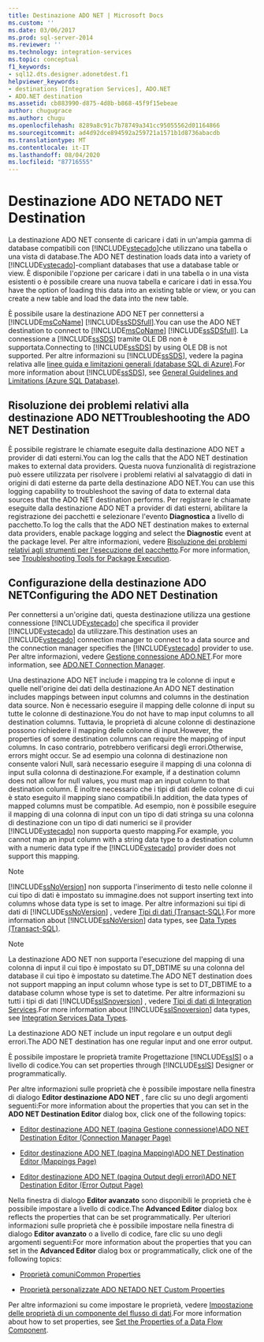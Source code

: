 ```yaml
---
title: Destinazione ADO NET | Microsoft Docs
ms.custom: ''
ms.date: 03/06/2017
ms.prod: sql-server-2014
ms.reviewer: ''
ms.technology: integration-services
ms.topic: conceptual
f1_keywords:
- sql12.dts.designer.adonetdest.f1
helpviewer_keywords:
- destinations [Integration Services], ADO.NET
- ADO.NET destination
ms.assetid: cb883990-d875-4d8b-b868-45f9f15ebeae
author: chugugrace
ms.author: chugu
ms.openlocfilehash: 8289a8c91c7b78749a341cc95055562d01164866
ms.sourcegitcommit: ad4d92dce894592a259721a1571b1d8736abacdb
ms.translationtype: MT
ms.contentlocale: it-IT
ms.lasthandoff: 08/04/2020
ms.locfileid: "87716555"
---
```

# <a name="ado-net-destination"></a><span data-ttu-id="7fd22-102">Destinazione ADO NET</span><span class="sxs-lookup"><span data-stu-id="7fd22-102">ADO NET Destination</span></span>
  <span data-ttu-id="7fd22-103">La destinazione ADO NET consente di caricare i dati in un'ampia gamma di database compatibili con [!INCLUDE[vstecado](../../includes/vstecado-md.md)]che utilizzano una tabella o una vista di database.</span><span class="sxs-lookup"><span data-stu-id="7fd22-103">The ADO NET destination loads data into a variety of [!INCLUDE[vstecado](../../includes/vstecado-md.md)]-compliant databases that use a database table or view.</span></span> <span data-ttu-id="7fd22-104">È disponibile l'opzione per caricare i dati in una tabella o in una vista esistenti o è possibile creare una nuova tabella e caricare i dati in essa.</span><span class="sxs-lookup"><span data-stu-id="7fd22-104">You have the option of loading this data into an existing table or view, or you can create a new table and load the data into the new table.</span></span>  
  
 <span data-ttu-id="7fd22-105">È possibile usare la destinazione ADO NET per connettersi a [!INCLUDE[msCoName](../../includes/msconame-md.md)] [!INCLUDE[ssSDSfull](../../includes/sssdsfull-md.md)].</span><span class="sxs-lookup"><span data-stu-id="7fd22-105">You can use the ADO NET destination to connect to [!INCLUDE[msCoName](../../includes/msconame-md.md)] [!INCLUDE[ssSDSfull](../../includes/sssdsfull-md.md)].</span></span> <span data-ttu-id="7fd22-106">La connessione a [!INCLUDE[ssSDS](../../includes/sssds-md.md)] tramite OLE DB non è supportata.</span><span class="sxs-lookup"><span data-stu-id="7fd22-106">Connecting to [!INCLUDE[ssSDS](../../includes/sssds-md.md)] by using OLE DB is not supported.</span></span> <span data-ttu-id="7fd22-107">Per altre informazioni su [!INCLUDE[ssSDS](../../includes/sssds-md.md)], vedere la pagina relativa alle [linee guida e limitazioni generali (database SQL di Azure)](https://go.microsoft.com/fwlink/?LinkId=248228).</span><span class="sxs-lookup"><span data-stu-id="7fd22-107">For more information about [!INCLUDE[ssSDS](../../includes/sssds-md.md)], see [General Guidelines and Limitations (Azure SQL Database)](https://go.microsoft.com/fwlink/?LinkId=248228).</span></span>  
  
## <a name="troubleshooting-the-ado-net-destination"></a><span data-ttu-id="7fd22-108">Risoluzione dei problemi relativi alla destinazione ADO NET</span><span class="sxs-lookup"><span data-stu-id="7fd22-108">Troubleshooting the ADO NET Destination</span></span>  
 <span data-ttu-id="7fd22-109">È possibile registrare le chiamate eseguite dalla destinazione ADO NET a provider di dati esterni.</span><span class="sxs-lookup"><span data-stu-id="7fd22-109">You can log the calls that the ADO NET destination makes to external data providers.</span></span> <span data-ttu-id="7fd22-110">Questa nuova funzionalità di registrazione può essere utilizzata per risolvere i problemi relativi al salvataggio di dati in origini di dati esterne da parte della destinazione ADO NET.</span><span class="sxs-lookup"><span data-stu-id="7fd22-110">You can use this logging capability to troubleshoot the saving of data to external data sources that the ADO NET destination performs.</span></span> <span data-ttu-id="7fd22-111">Per registrare le chiamate eseguite dalla destinazione ADO NET a provider di dati esterni, abilitare la registrazione dei pacchetti e selezionare l'evento **Diagnostica** a livello di pacchetto.</span><span class="sxs-lookup"><span data-stu-id="7fd22-111">To log the calls that the ADO NET destination makes to external data providers, enable package logging and select the **Diagnostic** event at the package level.</span></span> <span data-ttu-id="7fd22-112">Per altre informazioni, vedere [Risoluzione dei problemi relativi agli strumenti per l'esecuzione del pacchetto](../troubleshooting/troubleshooting-tools-for-package-execution.md).</span><span class="sxs-lookup"><span data-stu-id="7fd22-112">For more information, see [Troubleshooting Tools for Package Execution](../troubleshooting/troubleshooting-tools-for-package-execution.md).</span></span>  
  
## <a name="configuring-the-ado-net-destination"></a><span data-ttu-id="7fd22-113">Configurazione della destinazione ADO NET</span><span class="sxs-lookup"><span data-stu-id="7fd22-113">Configuring the ADO NET Destination</span></span>  
 <span data-ttu-id="7fd22-114">Per connettersi a un'origine dati, questa destinazione utilizza una gestione connessione [!INCLUDE[vstecado](../../includes/vstecado-md.md)] che specifica il provider [!INCLUDE[vstecado](../../includes/vstecado-md.md)] da utilizzare.</span><span class="sxs-lookup"><span data-stu-id="7fd22-114">This destination uses an [!INCLUDE[vstecado](../../includes/vstecado-md.md)] connection manager to connect to a data source and the connection manager specifies the [!INCLUDE[vstecado](../../includes/vstecado-md.md)] provider to use.</span></span> <span data-ttu-id="7fd22-115">Per altre informazioni, vedere [Gestione connessione ADO.NET](../connection-manager/ado-net-connection-manager.md).</span><span class="sxs-lookup"><span data-stu-id="7fd22-115">For more information, see [ADO.NET Connection Manager](../connection-manager/ado-net-connection-manager.md).</span></span>  
  
 <span data-ttu-id="7fd22-116">Una destinazione ADO NET include i mapping tra le colonne di input e quelle nell'origine dei dati della destinazione.</span><span class="sxs-lookup"><span data-stu-id="7fd22-116">An ADO NET destination includes mappings between input columns and columns in the destination data source.</span></span> <span data-ttu-id="7fd22-117">Non è necessario eseguire il mapping delle colonne di input su tutte le colonne di destinazione.</span><span class="sxs-lookup"><span data-stu-id="7fd22-117">You do not have to map input columns to all destination columns.</span></span> <span data-ttu-id="7fd22-118">Tuttavia, le proprietà di alcune colonne di destinazione possono richiedere il mapping delle colonne di input.</span><span class="sxs-lookup"><span data-stu-id="7fd22-118">However, the properties of some destination columns can require the mapping of input columns.</span></span> <span data-ttu-id="7fd22-119">In caso contrario, potrebbero verificarsi degli errori.</span><span class="sxs-lookup"><span data-stu-id="7fd22-119">Otherwise, errors might occur.</span></span> <span data-ttu-id="7fd22-120">Se ad esempio una colonna di destinazione non consente valori Null, sarà necessario eseguire il mapping di una colonna di input sulla colonna di destinazione.</span><span class="sxs-lookup"><span data-stu-id="7fd22-120">For example, if a destination column does not allow for null values, you must map an input column to that destination column.</span></span> <span data-ttu-id="7fd22-121">È inoltre necessario che i tipi di dati delle colonne di cui è stato eseguito il mapping siano compatibili.</span><span class="sxs-lookup"><span data-stu-id="7fd22-121">In addition, the data types of mapped columns must be compatible.</span></span> <span data-ttu-id="7fd22-122">Ad esempio, non è possibile eseguire il mapping di una colonna di input con un tipo di dati stringa su una colonna di destinazione con un tipo di dati numerici se il provider [!INCLUDE[vstecado](../../includes/vstecado-md.md)] non supporta questo mapping.</span><span class="sxs-lookup"><span data-stu-id="7fd22-122">For example, you cannot map an input column with a string data type to a destination column with a numeric data type if the [!INCLUDE[vstecado](../../includes/vstecado-md.md)] provider does not support this mapping.</span></span>  
  
> [!NOTE]  
>  [!INCLUDE[ssNoVersion](../../includes/ssnoversion-md.md)] <span data-ttu-id="7fd22-123">non supporta l'inserimento di testo nelle colonne il cui tipo di dati è impostato su immagine.</span><span class="sxs-lookup"><span data-stu-id="7fd22-123">does not support inserting text into columns whose data type is set to image.</span></span> <span data-ttu-id="7fd22-124">Per altre informazioni sui tipi di dati di [!INCLUDE[ssNoVersion](../../includes/ssnoversion-md.md)] , vedere [Tipi di dati &#40;Transact-SQL&#41;](/sql/t-sql/data-types/data-types-transact-sql).</span><span class="sxs-lookup"><span data-stu-id="7fd22-124">For more information about [!INCLUDE[ssNoVersion](../../includes/ssnoversion-md.md)] data types, see [Data Types &#40;Transact-SQL&#41;](/sql/t-sql/data-types/data-types-transact-sql).</span></span>  
  
> [!NOTE]  
>  <span data-ttu-id="7fd22-125">La destinazione ADO NET non supporta l'esecuzione del mapping di una colonna di input il cui tipo è impostato su DT_DBTIME su una colonna del database il cui tipo è impostato su datetime.</span><span class="sxs-lookup"><span data-stu-id="7fd22-125">The ADO NET destination does not support mapping an input column whose type is set to DT_DBTIME to a database column whose type is set to datetime.</span></span> <span data-ttu-id="7fd22-126">Per altre informazioni su tutti i tipi di dati [!INCLUDE[ssISnoversion](../../includes/ssisnoversion-md.md)] , vedere [Tipi di dati di Integration Services](integration-services-data-types.md).</span><span class="sxs-lookup"><span data-stu-id="7fd22-126">For more information about [!INCLUDE[ssISnoversion](../../includes/ssisnoversion-md.md)] data types, see [Integration Services Data Types](integration-services-data-types.md).</span></span>  
  
 <span data-ttu-id="7fd22-127">La destinazione ADO NET include un input regolare e un output degli errori.</span><span class="sxs-lookup"><span data-stu-id="7fd22-127">The ADO NET destination has one regular input and one error output.</span></span>  
  
 <span data-ttu-id="7fd22-128">È possibile impostare le proprietà tramite Progettazione [!INCLUDE[ssIS](../../includes/ssis-md.md)] o a livello di codice.</span><span class="sxs-lookup"><span data-stu-id="7fd22-128">You can set properties through [!INCLUDE[ssIS](../../includes/ssis-md.md)] Designer or programmatically.</span></span>  
  
 <span data-ttu-id="7fd22-129">Per altre informazioni sulle proprietà che è possibile impostare nella finestra di dialogo **Editor destinazione ADO NET** , fare clic su uno degli argomenti seguenti:</span><span class="sxs-lookup"><span data-stu-id="7fd22-129">For more information about the properties that you can set in the **ADO NET Destination Editor** dialog box, click one of the following topics:</span></span>  
  
-   [<span data-ttu-id="7fd22-130">Editor destinazione ADO NET &#40;pagina Gestione connessione&#41;</span><span class="sxs-lookup"><span data-stu-id="7fd22-130">ADO NET Destination Editor &#40;Connection Manager Page&#41;</span></span>](../ado-net-destination-editor-connection-manager-page.md)  
  
-   [<span data-ttu-id="7fd22-131">Editor destinazione ADO NET &#40;pagina Mapping&#41;</span><span class="sxs-lookup"><span data-stu-id="7fd22-131">ADO NET Destination Editor &#40;Mappings Page&#41;</span></span>](../ado-net-destination-editor-mappings-page.md)  
  
-   [<span data-ttu-id="7fd22-132">Editor destinazione ADO NET &#40;pagina Output degli errori&#41;</span><span class="sxs-lookup"><span data-stu-id="7fd22-132">ADO NET Destination Editor &#40;Error Output Page&#41;</span></span>](../ado-net-destination-editor-error-output-page.md)  
  
 <span data-ttu-id="7fd22-133">Nella finestra di dialogo **Editor avanzato** sono disponibili le proprietà che è possibile impostare a livello di codice.</span><span class="sxs-lookup"><span data-stu-id="7fd22-133">The **Advanced Editor** dialog box reflects the properties that can be set programmatically.</span></span> <span data-ttu-id="7fd22-134">Per ulteriori informazioni sulle proprietà che è possibile impostare nella finestra di dialogo **Editor avanzato** o a livello di codice, fare clic su uno degli argomenti seguenti:</span><span class="sxs-lookup"><span data-stu-id="7fd22-134">For more information about the properties that you can set in the **Advanced Editor** dialog box or programmatically, click one of the following topics:</span></span>  
  
-   [<span data-ttu-id="7fd22-135">Proprietà comuni</span><span class="sxs-lookup"><span data-stu-id="7fd22-135">Common Properties</span></span>](../common-properties.md)  
  
-   [<span data-ttu-id="7fd22-136">Proprietà personalizzate ADO NET</span><span class="sxs-lookup"><span data-stu-id="7fd22-136">ADO NET Custom Properties</span></span>](ado-net-custom-properties.md)  
  
 <span data-ttu-id="7fd22-137">Per altre informazioni su come impostare le proprietà, vedere [Impostazione delle proprietà di un componente del flusso di dati](set-the-properties-of-a-data-flow-component.md).</span><span class="sxs-lookup"><span data-stu-id="7fd22-137">For more information about how to set properties, see [Set the Properties of a Data Flow Component](set-the-properties-of-a-data-flow-component.md).</span></span>  
  
  
